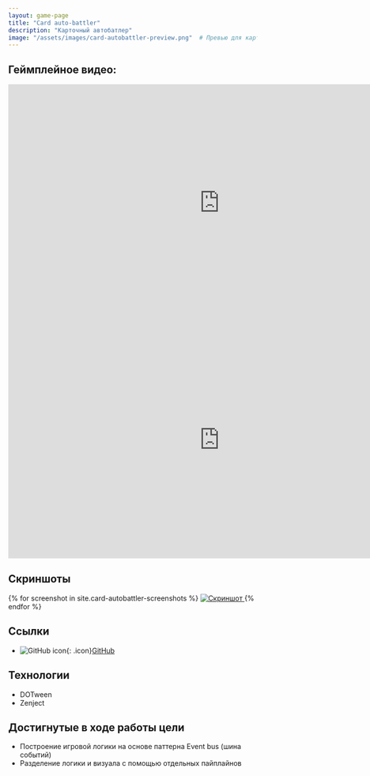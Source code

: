 ```yaml
---
layout: game-page
title: "Card auto-battler"
description: "Карточный автобатлер"
image: "/assets/images/card-autobattler-preview.png"  # Превью для карточки
---
```


## Геймплейное видео:
<div class="video-grid">
<iframe 
  width="853" 
  height="480" 
  src="https://www.youtube.com/embed/TrY9toIFcAA" 
  frameborder="0" 
  allowfullscreen>
</iframe>
<iframe src="https://vkvideo.ru/video_ext.php?oid=-231591601&id=456239020&hd=2&hash=dbdb1be04ce6dbaa&autoplay=1" width="853" height="480" style="background-color: #000" allow="autoplay; encrypted-media; fullscreen; picture-in-picture; screen-wake-lock;" frameborder="0" allowfullscreen></iframe>
</div>

## Скриншоты
 <div class="gallery">
    {% for screenshot in site.card-autobattler-screenshots %}
  <a href="{{ screenshot.image | relative_url }}" data-lightbox="gallery" data-title="Скриншот">
        <img src="{{ screenshot.image | relative_url }}" alt="Скриншот" class="project-image">
    </a>
{% endfor %}
</div> 

<script src="https://cdnjs.cloudflare.com/ajax/libs/lightbox2/2.11.3/js/lightbox-plus-jquery.min.js"></script>
<script>
    // Инициализация с настройками
    lightbox.option({
        'resizeDuration': 200,
        'wrapAround': true,
        'fadeDuration': 200,
        'disableScrolling': false,
        'fitImagesInViewport': false,
        'maxWidth': 1280,
        'maxHeight': 720,
        'positionFromTop': 100
    })
</script>

## Ссылки  
- ![GitHub icon](https://github.githubassets.com/favicons/favicon.svg){: .icon}[GitHub](https://github.com/furyohfury/Otus_Homework/tree/Eighth_EventBus)

## Технологии  
- DOTween
- Zenject

## Достигнутые в ходе работы цели
- Построение игровой логики на основе паттерна Event bus (шина событий)
- Разделение логики и визуала с помощью отдельных пайплайнов